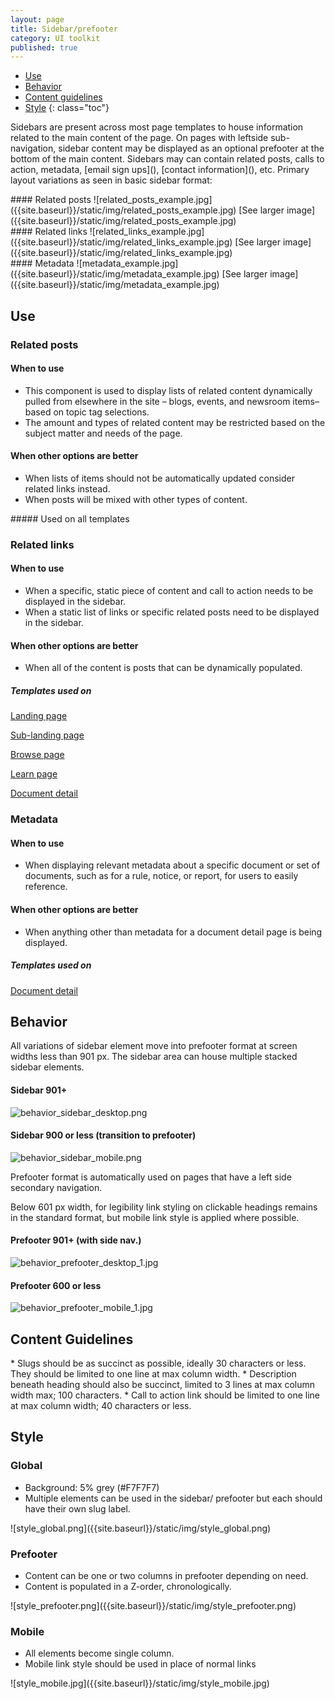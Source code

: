 ```yaml
---
layout: page
title: Sidebar/prefooter
category: UI toolkit
published: true
---
```


- [Use](#use)
- [Behavior](#behavior)
- [Content guidelines](#content-guidelines)
- [Style](#style)
 {: class="toc"}

<p>Sidebars are present across most page templates to house information related to the main content of the page. On pages with leftside sub-navigation, sidebar content may be displayed as an optional prefooter at the bottom of the main content.
Sidebars may can contain related posts, calls to action, metadata, [email sign ups](), [contact information](), etc. Primary layout variations as seen in basic sidebar format:
</p>

<div class="content-33 content-first">
#### Related posts
![related_posts_example.jpg]({{site.baseurl}}/static/img/related_posts_example.jpg)
[See larger image]({{site.baseurl}}/static/img/related_posts_example.jpg)
</div>

<div class="content-33 content-middle">
#### Related links
![related_links_example.jpg]({{site.baseurl}}/static/img/related_links_example.jpg)
[See larger image]({{site.baseurl}}/static/img/related_links_example.jpg)
</div>

<div class="content-33 content-last">
#### Metadata
![metadata_example.jpg]({{site.baseurl}}/static/img/metadata_example.jpg)
[See larger image]({{site.baseurl}}/static/img/metadata_example.jpg)
</div>

<h2 id="use">Use</h2>

### Related posts

<div class="content-67 content-first">

#### When to use
* This component is used to display lists of related content dynamically pulled from elsewhere in the site – blogs, events, and newsroom items– based on topic tag selections.
* The amount and types of related content may be restricted based on the subject matter and needs of the page.


#### When other options are better
* When lists of items should not be automatically updated consider related links instead.
* When posts will be mixed with other types of content.

</div>

<div class="content-33 content-last">
##### Used on all templates

</div>


### Related links

<div class="content-67 content-first">

#### When to use
* When a specific, static piece of content and call to action needs to be displayed in the sidebar.
* When a static list of links or specific related posts need to be displayed in the sidebar.


#### When other options are better
* When all of the content is posts that can be dynamically populated. 
</div>

<div class="content-33 content-last">

##### Templates used on

[Landing page]()

[Sub-landing page]()

[Browse page]()

[Learn page]()

[Document detail]()

</div>

### Metadata

<div class="content-67 content-first">

#### When to use
* When displaying relevant metadata about a specific document or set of documents, such as for a rule, notice, or report, for users to easily reference.

#### When other options are better
* When anything other than metadata for a document detail page is being displayed.
</div>

<div class="content-33 content-last">

##### Templates used on


[Document detail]()

</div>

<h2 id="behavior">Behavior</h2>

<p>All variations of sidebar element move into prefooter format at screen widths less than 901 px. The sidebar area can house multiple stacked sidebar elements.</p>

<div class="content-50 content-first">

#### Sidebar 901+

![behavior_sidebar_desktop.png]({{site.baseurl}}/static/img/behavior_sidebar_desktop.png)
</div>

<div class="content-50 content-last">

#### Sidebar 900 or less (transition to prefooter)

![behavior_sidebar_mobile.png]({{site.baseurl}}/static/img/behavior_sidebar_mobile.png)

</div>

<p>Prefooter format is automatically used on pages that have a left side secondary navigation.</p>

<p>Below 601 px width, for legibility link styling on clickable headings remains in the standard format, but mobile link style is applied where possible.</p>

<div class="content-50 content-first">

#### Prefooter 901+ (with side nav.)
![behavior_prefooter_desktop_1.jpg]({{site.baseurl}}/static/img/behavior_prefooter_desktop_1.jpg)
</div>

<div class="content-50 content-last">

#### Prefooter 600 or less
![behavior_prefooter_mobile_1.jpg]({{site.baseurl}}/static/img/behavior_prefooter_mobile_1.jpg)
</div>


<h2 id="content-guidelines">Content Guidelines</h2>
* Slugs should be as succinct as possible, ideally 30 characters or less. They should be limited to one line at max column width.
* Description beneath heading should also be succinct, limited to 3 lines at max column width max; 100 characters.
* Call to action link should be limited to one line at max column width; 40 characters or less.




<h2 id="style">Style</h2>

<div class="content-33 content-first">

### Global

* Background: 5% grey (#F7F7F7)
* Multiple elements can be used in the sidebar/ prefooter but each should have their own slug label. 

</div>

<div class="content-67 content-last">
![style_global.png]({{site.baseurl}}/static/img/style_global.png)
</div>


<div class="content-33 content-first">

### Prefooter

* Content can be one or two columns in prefooter depending on need.
* Content is populated in a Z-order, chronologically.


</div>

<div class="content-67 content-last">
![style_prefooter.png]({{site.baseurl}}/static/img/style_prefooter.png)
</div>

<div class="content-33 content-first">

### Mobile

* All elements become single column.
* Mobile link style should be used in place of normal links
</div>


<div class="content-67 content-last">
![style_mobile.jpg]({{site.baseurl}}/static/img/style_mobile.jpg)
</div>
